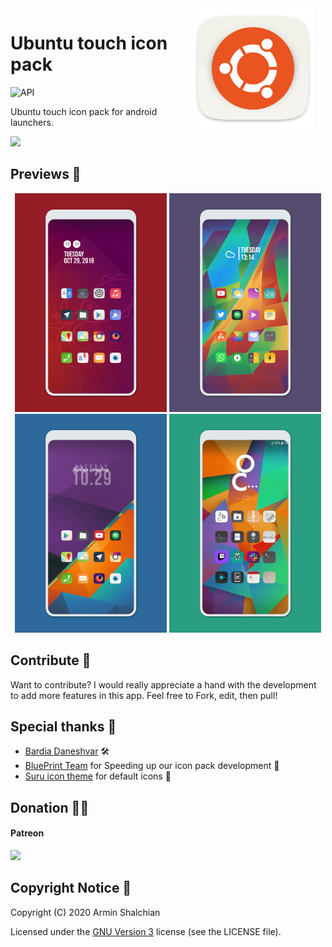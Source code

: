 <img src="preview/icon_default.png" width="192" align="right" hspace="20" />

Ubuntu touch icon pack
======

![API](https://img.shields.io/badge/API-21%2B-34bf49.svg)


Ubuntu touch icon pack for android launchers.

<a target="_blank" href="https://play.google.com/store/apps/details?id=co.aseman.ubuntu_touch_icons">
<img src="https://play.google.com/intl/en_us/badges/images/generic/en_badge_web_generic.png" width="200"/></a>

## Previews 📱

<p align="center">
<img src="preview/preview_1.jpg" height="350"/>
<img src="preview/preview_2.jpg" height="350"/>
<img src="preview/preview_3.jpg" height="350"/>
<img src="preview/preview_4.jpg" height="350"/>



## Contribute 🧩

Want to contribute? I would really appreciate a hand with the development to add more features in this app.
Feel free to Fork, edit, then pull!



## Special thanks 🙌

- [Bardia Daneshvar](https://github.com/realbardia) 🛠
- [BluePrint Team](https://github.com/jahirfiquitiva/Blueprint) for Speeding up our icon pack development 📱
- [Suru icon theme](https://github.com/snwh/suru-icon-theme) for default icons 🎨



## Donation ✌🏻

#### Patreon

<a href="https://www.patreon.com/shalchian">
    <img src="https://c5.patreon.com/external/logo/become_a_patron_button@2x.png" width="160">
</a>



## Copyright Notice 📝

Copyright (C) 2020 Armin Shalchian

Licensed under the [GNU Version 3](https://www.gnu.org/licenses/gpl-3.0.en.html) license (see the LICENSE file).